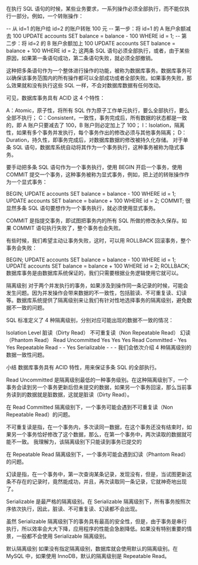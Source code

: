 在执行 SQL 语句的时候，某些业务要求，一系列操作必须全部执行，而不能仅执行一部分。例如，一个转账操作：

-- 从 id=1 的账户给 id=2 的账户转账 100 元
-- 第一步：将 id=1 的 A 账户余额减去 100
UPDATE accounts SET balance = balance - 100 WHERE id = 1;
-- 第二步：将 id=2 的 B 账户余额加上 100
UPDATE accounts SET balance = balance + 100 WHERE id = 2;
这两条 SQL 语句必须全部执行，或者，由于某些原因，如果第一条语句成功，第二条语句失败，就必须全部撤销。

这种把多条语句作为一个整体进行操作的功能，被称为数据库事务。数据库事务可以确保该事务范围内的所有操作都可以全部成功或者全部失败。如果事务失败，那么效果就和没有执行这些 SQL 一样，不会对数据库数据有任何改动。

可见，数据库事务具有 ACID 这 4 个特性：

A：Atomic，原子性，将所有 SQL 作为原子工作单元执行，要么全部执行，要么全部不执行；
C：Consistent，一致性，事务完成后，所有数据的状态都是一致的，即 A 账户只要减去了 100，B 账户则必定加上了 100；
I：Isolation，隔离性，如果有多个事务并发执行，每个事务作出的修改必须与其他事务隔离；
D：Duration，持久性，即事务完成后，对数据库数据的修改被持久化存储。
对于单条 SQL 语句，数据库系统自动将其作为一个事务执行，这种事务被称为隐式事务。

要手动把多条 SQL 语句作为一个事务执行，使用 BEGIN 开启一个事务，使用 COMMIT 提交一个事务，这种事务被称为显式事务，例如，把上述的转账操作作为一个显式事务：

BEGIN;
UPDATE accounts SET balance = balance - 100 WHERE id = 1;
UPDATE accounts SET balance = balance + 100 WHERE id = 2;
COMMIT;
很显然多条 SQL 语句要想作为一个事务执行，就必须使用显式事务。

COMMIT 是指提交事务，即试图把事务内的所有 SQL 所做的修改永久保存。如果 COMMIT 语句执行失败了，整个事务也会失败。

有些时候，我们希望主动让事务失败，这时，可以用 ROLLBACK 回滚事务，整个事务会失败：

BEGIN;
UPDATE accounts SET balance = balance - 100 WHERE id = 1;
UPDATE accounts SET balance = balance + 100 WHERE id = 2;
ROLLBACK;
数据库事务是由数据库系统保证的，我们只需要根据业务逻辑使用它就可以。

隔离级别
对于两个并发执行的事务，如果涉及到操作同一条记录的时候，可能会发生问题。因为并发操作会带来数据的不一致性，包括脏读、不可重复读、幻读等。数据库系统提供了隔离级别来让我们有针对性地选择事务的隔离级别，避免数据不一致的问题。

SQL 标准定义了 4 种隔离级别，分别对应可能出现的数据不一致的情况：

Isolation Level 脏读（Dirty Read） 不可重复读（Non Repeatable Read） 幻读（Phantom Read）
Read Uncommitted Yes Yes Yes
Read Committed - Yes Yes
Repeatable Read - - Yes
Serializable - - -
我们会依次介绍 4 种隔离级别的数据一致性问题。

小结
数据库事务具有 ACID 特性，用来保证多条 SQL 的全部执行。

Read Uncommitted 是隔离级别最低的一种事务级别。在这种隔离级别下，一个事务会读到另一个事务更新后但未提交的数据，如果另一个事务回滚，那么当前事务读到的数据就是脏数据，这就是脏读（Dirty Read）。

在 Read Committed 隔离级别下，一个事务可能会遇到不可重复读（Non Repeatable Read）的问题。

不可重复读是指，在一个事务内，多次读同一数据，在这个事务还没有结束时，如果另一个事务恰好修改了这个数据，那么，在第一个事务中，两次读取的数据就可能不一致。
我理解为，该隔离级别下只能读到事务已提交的

在 Repeatable Read 隔离级别下，一个事务可能会遇到幻读（Phantom Read）的问题。

幻读是指，在一个事务中，第一次查询某条记录，发现没有，但是，当试图更新这条不存在的记录时，竟然能成功，并且，再次读取同一条记录，它就神奇地出现了。

Serializable 是最严格的隔离级别。在 Serializable 隔离级别下，所有事务按照次序依次执行，因此，脏读、不可重复读、幻读都不会出现。

虽然 Serializable 隔离级别下的事务具有最高的安全性，但是，由于事务是串行执行，所以效率会大大下降，应用程序的性能会急剧降低。如果没有特别重要的情景，一般都不会使用 Serializable 隔离级别。

默认隔离级别
如果没有指定隔离级别，数据库就会使用默认的隔离级别。在 MySQL 中，如果使用 InnoDB，默认的隔离级别是 Repeatable Read。
